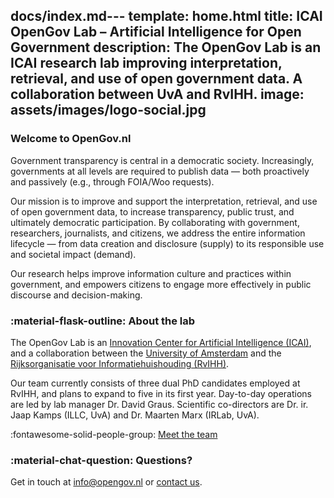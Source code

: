 docs/index.md---
template: home.html
title: ICAI OpenGov Lab – Artificial Intelligence for Open Government
description: The OpenGov Lab is an ICAI research lab improving interpretation, retrieval, and use of open government data. A collaboration between UvA and RvIHH.
image: assets/images/logo-social.jpg
---

<style>
  .md-typeset h1 {
    display: none;
  }
</style>

### Welcome to OpenGov.nl

Government transparency is central in a democratic society. Increasingly, governments at all levels are required to publish data — both proactively and passively (e.g., through FOIA/Woo requests).  

Our mission is to improve and support the interpretation, retrieval, and use of open government data, to increase transparency, public trust, and ultimately democratic participation. 
By collaborating with government, researchers, journalists, and citizens, we address the entire information lifecycle — from data creation and disclosure (supply) to its responsible use and societal impact (demand).

Our research helps improve information culture and practices within government, and empowers citizens to engage more effectively in public discourse and decision-making.

### :material-flask-outline: About the lab

The OpenGov Lab is an [Innovation Center for Artificial Intelligence (ICAI)](https://icai.ai), and a collaboration between the [University of Amsterdam](https://uva.nl/en) and the [Rijksorganisatie voor Informatiehuishouding (RvIHH)](https://www.rvihh.nl/).

Our team currently consists of three dual PhD candidates employed at RvIHH, and plans to expand to five in its first year. 
Day-to-day operations are led by lab manager Dr. David Graus. Scientific co-directors are Dr. ir. Jaap Kamps (ILLC, UvA) and Dr. Maarten Marx (IRLab, UvA).  

:fontawesome-solid-people-group: [Meet the team](team.md)

### :material-chat-question: Questions?

Get in touch at [info@opengov.nl](mailto:info@opengov.nl) or [contact us](contact.md).
